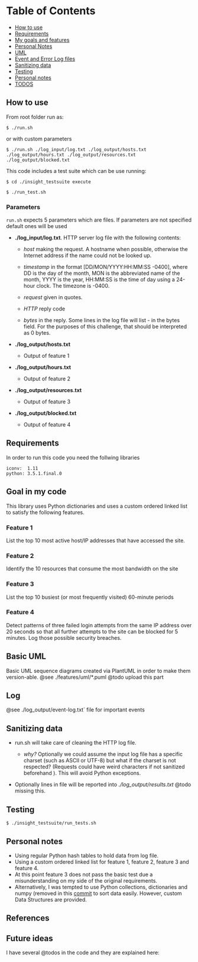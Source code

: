 # Table of Contents

* [How to use](README.md#how-to-use)
* [Requirements](README.md#requirements)
* [My goals and features](README.md#goal-in-my-code)
* [Personal Notes](README.md#personal-notes)
* [UML](README.md#basic-uml)
* [Event and Error Log files](README.md#log)
* [Sanitizing data](README.md#sanitizing-data)
* [Testing](README.md#sanitizing-data)
* [Personal notes](README.md#sanitizing-data)
* [TODOS](README.md#future-ideas)

## How to use

From root folder run as:

`$ ./run.sh`

or with custom parameters

`$ ./run.sh ./log_input/log.txt ./log_output/hosts.txt ./log_output/hours.txt ./log_output/resources.txt ./log_output/blocked.txt`


This code includes a test suite which can be use running:

`$ cd ./insight_testsuite execute`

`$ ./run_test.sh`

### Parameters

 `run.sh` expects 5 parameters which are files. If parameters are not specified default ones will be used

 * **./log_input/log.txt**. HTTP server log file with the following contents:
    * *host* making the request. A hostname when possible, otherwise the Internet address if the name could not be looked up.

    * *timestamp* in the format [DD/MON/YYYY:HH:MM:SS -0400], where DD is the day of the month, MON is the abbreviated name of the month, YYYY is the year, HH:MM:SS is the time of day using a 24-hour clock. The timezone is -0400.

    * *request* given in quotes.

    * *HTTP* reply code

    * *bytes* in the reply. Some lines in the log file will list - in the bytes field. For the purposes of this challenge, that should be interpreted as 0 bytes.

 * **./log_output/hosts.txt**
    * Output of feature 1
 * **./log_output/hours.txt**
    * Output of feature 2
 * **./log_output/resources.txt**
    * Output of feature 3
 * **./log_output/blocked.txt**
    * Output of feature 4

## Requirements

In order to run this code you need the follwing libraries

```
iconv:  1.11
python: 3.5.1.final.0
```

## Goal in my code

This library uses Python dictionaries and uses a custom ordered linked list to satisfy the following features.

### Feature 1

List the top 10 most active host/IP addresses that have accessed the site.

### Feature 2

Identify the 10 resources that consume the most bandwidth on the site

### Feature 3

List the top 10 busiest (or most frequently visited) 60-minute periods

### Feature 4

Detect patterns of three failed login attempts from the same IP address over 20 seconds so that all further attempts to the site can be blocked for 5 minutes. Log those possible security breaches.

## Basic UML

Basic UML sequence diagrams created via PlantUML in order to make them version-able.
@see ./features/uml/*.puml
@todo upload this part

## Log

@see ./log_output/event-log.txt` file for important events

## Sanitizing data

* run.sh will take care of cleaning the HTTP log file.

    * *why?* Optionally we could assume the input log file has a specific charset (such as ASCII or UTF-8) but what if the charset is not respected? (Requests could have weird characters if not sanitized beforehand ). This will avoid Python exceptions.

* Optionally lines in file will be reported into *./log_output/results.txt* @todo missing this.


## Testing

`$ ./insight_testsuite/run_tests.sh`

## Personal notes

* Using regular Python hash tables to hold data from log file.
* Using a custom ordered linked list for feature 1, feature 2, feature 3 and feature 4.
* At this point feature 3 does not pass the basic test due a misunderstanding on my side of the original requirements.
* Alternatively, I was tempted to use Python collections, dictionaries and numpy (removed in this [commit](https://github.com/AngelAlvarado/custom-linked-list-analyze-log-file/commit/4f22b739b7594b58a70900d8bcd2ab6f42b06661) to sort data easily. However, custom Data Structures are provided.

## References


## Future ideas

I have several @todos in the code and they are explained here:

